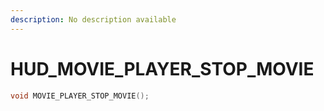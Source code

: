 ```yaml
---
description: No description available 
---
```


# HUD\_MOVIE_PLAYER_STOP_MOVIE

```cpp
void MOVIE_PLAYER_STOP_MOVIE();
```